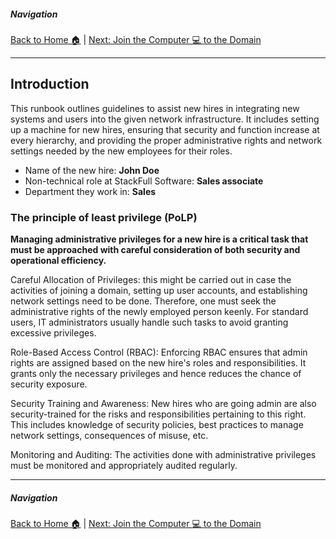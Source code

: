 ##### Navigation

[Back to Home 🏠](../README.md) | [Next: Join the Computer 💻 to the Domain](step1.md)

---

## Introduction

This runbook outlines guidelines to assist new hires in integrating new systems and users into the given network infrastructure. It includes setting up a machine for new hires, ensuring that security and function increase at every hierarchy, and providing the proper administrative rights and network settings needed by the new employees for their roles.

- Name of the new hire: **John Doe**
- Non-technical role at StackFull Software: **Sales associate**
- Department they work in: **Sales**

### The principle of least privilege (PoLP)

**Managing administrative privileges for a new hire is a critical task that must be approached with careful consideration of both security and operational efficiency.**

Careful Allocation of Privileges: this might be carried out in case the activities of joining a domain, setting up user accounts, and establishing network settings need to be done. Therefore, one must seek the administrative rights of the newly employed person keenly. For standard users, IT administrators usually handle such tasks to avoid granting excessive privileges.

Role-Based Access Control (RBAC): Enforcing RBAC ensures that admin rights are assigned based on the new hire's roles and responsibilities. It grants only the necessary privileges and hence reduces the chance of security exposure.

Security Training and Awareness: New hires who are going admin are also security-trained for the risks and responsibilities pertaining to this right. This includes knowledge of security policies, best practices to manage network settings, consequences of misuse, etc.

Monitoring and Auditing: The activities done with administrative privileges must be monitored and appropriately audited regularly.

---

##### Navigation

[Back to Home 🏠](../README.md) | [Next: Join the Computer 💻 to the Domain](step1.md)